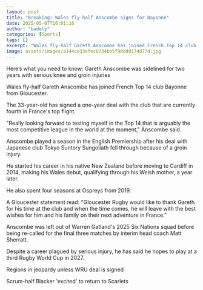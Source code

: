 ```yaml
---
layout: post
title: "Breaking: Wales fly-half Anscombe signs for Bayonne"
date: 2025-05-07T16:01:16
author: "badely"
categories: [Sports]
tags: []
excerpt: "Wales fly-half Gareth Anscombe has joined French Top 14 club Bayonne from Gloucester."
image: assets/images/a144ce33efec8734bb5f90ddd174d77d.jpg
---
```


Here’s what you need to know: Gareth Anscombe was sidelined for two years with serious knee and groin injuries

Wales fly-half Gareth Anscombe has joined French Top 14 club Bayonne from Gloucester.

The 33-year-old has signed a one-year deal with the club that are currently fourth in France's top flight.

"Really looking forward to testing myself in the Top 14 that is arguably the most competitive league in the world at the moment," Anscombe said.

Anscombe played a season in the English Premiership after his deal with Japanese club Tokyo Suntory Sungoliath fell through because of a groin injury.

He started his career in his native New Zealand before moving to Cardiff in 2014, making his Wales debut, qualifying through his Welsh mother, a year later.

He also spent four seasons at Ospreys from 2019.

A Gloucester statement read: "Gloucester Rugby would like to thank Gareth for his time at the club and when the time comes, he will leave with the best wishes for him and his family on their next adventure in France."

Anscombe was left out of Warren Gatland's 2025 Six Nations squad before being re-called for the final three matches by interim head coach Matt Sherratt.

Despite a career plagued by serious injury, he has said he hopes to play at a third Rugby World Cup in 2027.

Regions in jeopardy unless WRU deal is signed

Scrum-half Blacker 'excited' to return to Scarlets

